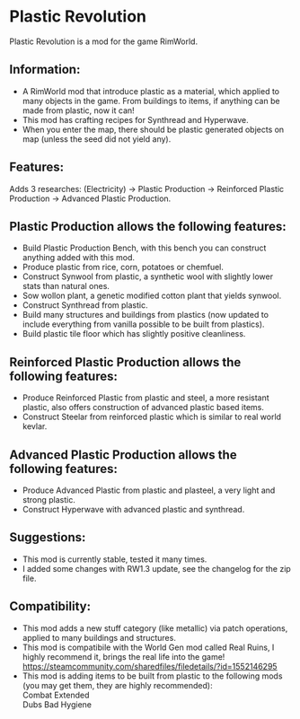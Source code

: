 # Plastic Revolution
Plastic Revolution is a mod for the game RimWorld.

## Information:
*	A RimWorld mod that introduce plastic as a material, which applied to many objects in the game.
From buildings to items, if anything can be made from plastic, now it can!
*	This mod has crafting recipes for Synthread and Hyperwave.
*	When you enter the map, there should be plastic generated objects on map (unless the seed did not yield any).

## Features:
Adds 3 researches: (Electricity) -> Plastic Production -> Reinforced Plastic Production -> Advanced Plastic Production.

## Plastic Production allows the following features:
* Build Plastic Production Bench, with this bench you can construct anything added with this mod.
*	Produce plastic from rice, corn, potatoes or chemfuel.
*	Construct Synwool from plastic, a synthetic wool with slightly lower stats than natural ones.
*	Sow wollon plant, a genetic modified cotton plant that yields synwool.
*	Construct Synthread from plastic.
*	Build many structures and buildings from plastics (now updated to include everything from vanilla possible to be built from plastics).
*	Build plastic tile floor which has slightly positive cleanliness.

## Reinforced Plastic Production allows the following features:
*	Produce Reinforced Plastic from plastic and steel, a more resistant plastic, also offers construction of advanced plastic based items.
*	Construct Steelar from reinforced plastic which is similar to real world kevlar.

## Advanced Plastic Production allows the following features:
*	Produce Advanced Plastic from plastic and plasteel, a very light and strong plastic.
*	Construct Hyperwave with advanced plastic and synthread.

## Suggestions:
* This mod is currently stable, tested it many times.
* I added some changes with RW1.3 update, see the changelog for the zip file.

## Compatibility:
*	This mod adds a new stuff category (like metallic) via patch operations, applied to many buildings and structures.
* This mod is compatibile with the World Gen mod called Real Ruins, I highly recommend it, brings the real life into the game!
https://steamcommunity.com/sharedfiles/filedetails/?id=1552146295
* This mod is adding items to be built from plastic to the following mods (you may get them, they are highly recommended):  
Combat Extended  
Dubs Bad Hygiene
